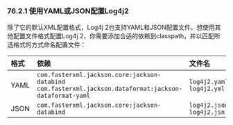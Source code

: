 ### 76.2.1 使用YAML或JSON配置Log4j2

除了它的默认XML配置格式，Log4j 2也支持YAML和JSON配置文件。想使用其他配置文件格式配置Log4j 2，你需要添加合适的依赖到classpath，并以匹配所选格式的方式命名配置文件：

|格式|依赖|文件名|
|:----|:----|:---|
|YAML|`com.fasterxml.jackson.core:jackson-databind` `com.fasterxml.jackson.dataformat:jackson-dataformat-yaml`|`log4j2.yaml` `log4j2.yml`|
|JSON|`com.fasterxml.jackson.core:jackson-databind`|`log4j2.json` `log4j2.jsn`|

